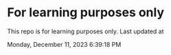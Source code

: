 # For learning purposes only
This repo is for learning purposes only.
Last updated at

Monday, December 11, 2023 6:39:18 PM

